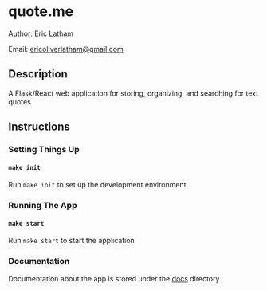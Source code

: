 # <span>quote.me</span>

Author: Eric Latham

Email: ericoliverlatham@gmail.com

## Description

A Flask/React web application for storing, organizing, and searching for text quotes

## Instructions

### Setting Things Up

#### `make init`

Run `make init` to set up the development environment

### Running The App

#### `make start`

Run `make start` to start the application

### Documentation

Documentation about the app is stored under the [docs](docs) directory
